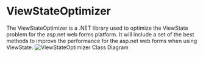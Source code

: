 # ViewStateOptimizer
The ViewStateOptimizer is a .NET library used to optimize the ViewState problem for the asp.net web forms platform. It will include a set of the best methods to improve the performance for the asp.net web forms when using ViewState.
![ViewStateOptimizer Class Diagram](http://i.imgur.com/GWFr1jO.png "ViewStateOptimizer Class Diagram")
